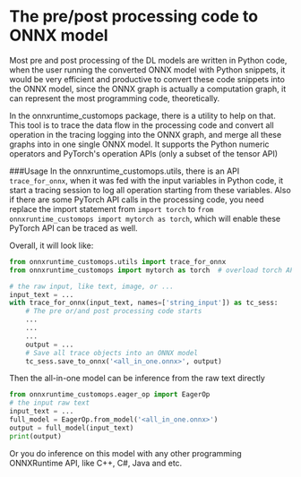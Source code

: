 # The pre/post processing code to ONNX model

Most pre and post processing of the DL models are written in Python code, when the user running the converted ONNX model with Python snippets, it would be very efficient and productive to convert these code snippets into the ONNX model, since the ONNX graph is actually a computation graph, it can represent the most programming code, theoretically.

In the onnxruntime_customops package, there is a utility to help on that. This tool is to trace the data flow in the processing code and convert all operation in the tracing logging into the ONNX graph, and merge all these graphs into in one single ONNX model. It supports the Python numeric operators and PyTorch's operation APIs (only a subset of the tensor API)

###Usage
In the onnxruntime_customops.utils, there is an API ```trace_for_onnx```, when it was fed with the input variables in Python code, it start a tracing session to log all operation starting from these variables. Also if there are some PyTorch API calls in the processing code, you need replace the import statement from ```import torch``` to ```from onnxruntime_customops import mytorch as torch```, which will enable these PyTorch API can be traced as well.

Overall, it will look like:

```python
from onnxruntime_customops.utils import trace_for_onnx
from onnxruntime_customops import mytorch as torch  # overload torch API if it is needed

# the raw input, like text, image, or ...
input_text = ...
with trace_for_onnx(input_text, names=['string_input']) as tc_sess:
    # The pre or/and post processing code starts
    ...
    ...
    ...
    output = ...
    # Save all trace objects into an ONNX model
    tc_sess.save_to_onnx('<all_in_one.onnx>', output)
```

Then the all-in-one model can be inference from the raw text directly
```python
from onnxruntime_customops.eager_op import EagerOp
# the input raw text
input_text = ...
full_model = EagerOp.from_model('<all_in_one.onnx>')
output = full_model(input_text)
print(output)
```
Or you do inference on this model with any other programming ONNXRuntime API, like C++, C#, Java and etc.
